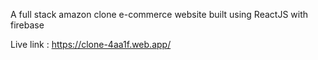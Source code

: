 A full stack amazon clone e-commerce website built using ReactJS with firebase

Live link : https://clone-4aa1f.web.app/
